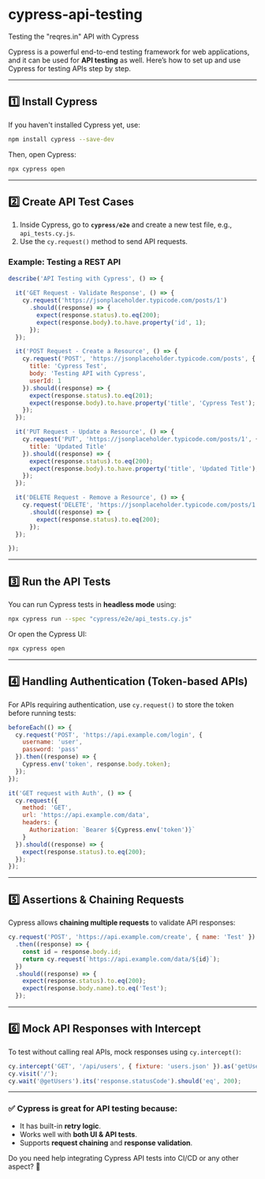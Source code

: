 # cypress-api-testing
Testing the "reqres.in" API with Cypress



Cypress is a powerful end-to-end testing framework for web applications, and it can be used for **API testing** as well. Here’s how to set up and use Cypress for testing APIs step by step.  

---

## **1️⃣ Install Cypress**  
If you haven't installed Cypress yet, use:  
```sh
npm install cypress --save-dev
```
Then, open Cypress:  
```sh
npx cypress open
```

---

## **2️⃣ Create API Test Cases**  
1. Inside Cypress, go to **`cypress/e2e`** and create a new test file, e.g., `api_tests.cy.js`.  
2. Use the `cy.request()` method to send API requests.

### **Example: Testing a REST API**
```js
describe('API Testing with Cypress', () => {
  
  it('GET Request - Validate Response', () => {
    cy.request('https://jsonplaceholder.typicode.com/posts/1')
      .should((response) => {
        expect(response.status).to.eq(200);
        expect(response.body).to.have.property('id', 1);
      });
  });

  it('POST Request - Create a Resource', () => {
    cy.request('POST', 'https://jsonplaceholder.typicode.com/posts', {
      title: 'Cypress Test',
      body: 'Testing API with Cypress',
      userId: 1
    }).should((response) => {
      expect(response.status).to.eq(201);
      expect(response.body).to.have.property('title', 'Cypress Test');
    });
  });

  it('PUT Request - Update a Resource', () => {
    cy.request('PUT', 'https://jsonplaceholder.typicode.com/posts/1', {
      title: 'Updated Title'
    }).should((response) => {
      expect(response.status).to.eq(200);
      expect(response.body).to.have.property('title', 'Updated Title');
    });
  });

  it('DELETE Request - Remove a Resource', () => {
    cy.request('DELETE', 'https://jsonplaceholder.typicode.com/posts/1')
      .should((response) => {
        expect(response.status).to.eq(200);
      });
  });

});
```

---

## **3️⃣ Run the API Tests**
You can run Cypress tests in **headless mode** using:  
```sh
npx cypress run --spec "cypress/e2e/api_tests.cy.js"
```
Or open the Cypress UI:  
```sh
npx cypress open
```

---

## **4️⃣ Handling Authentication (Token-based APIs)**
For APIs requiring authentication, use `cy.request()` to store the token before running tests:  
```js
beforeEach(() => {
  cy.request('POST', 'https://api.example.com/login', {
    username: 'user',
    password: 'pass'
  }).then((response) => {
    Cypress.env('token', response.body.token);
  });
});

it('GET request with Auth', () => {
  cy.request({
    method: 'GET',
    url: 'https://api.example.com/data',
    headers: {
      Authorization: `Bearer ${Cypress.env('token')}`
    }
  }).should((response) => {
    expect(response.status).to.eq(200);
  });
});
```

---

## **5️⃣ Assertions & Chaining Requests**
Cypress allows **chaining multiple requests** to validate API responses:  
```js
cy.request('POST', 'https://api.example.com/create', { name: 'Test' })
  .then((response) => {
    const id = response.body.id;
    return cy.request(`https://api.example.com/data/${id}`);
  })
  .should((response) => {
    expect(response.status).to.eq(200);
    expect(response.body.name).to.eq('Test');
  });
```

---

## **6️⃣ Mock API Responses with Intercept**
To test without calling real APIs, mock responses using `cy.intercept()`:  
```js
cy.intercept('GET', '/api/users', { fixture: 'users.json' }).as('getUsers');
cy.visit('/');
cy.wait('@getUsers').its('response.statusCode').should('eq', 200);
```

---

### ✅ **Cypress is great for API testing because:**
- It has built-in **retry logic**.
- Works well with **both UI & API tests**.
- Supports **request chaining** and **response validation**.

Do you need help integrating Cypress API tests into CI/CD or any other aspect? 🚀